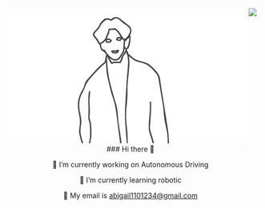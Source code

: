 <img align="right" src="https://github-readme-stats.vercel.app/api?username=ChenZjut&show_icons=true&icon_color=CE1D2D&text_color=718096&bg_color=ffffff&hide_title=true" />
<div align=center><img  src="https://github.com/CarryChang/CarryChang/blob/master/cai.gif"></dev>
### Hi there 👋

🔭 I’m currently working on Autonomous Driving

🌱 I’m currently learning robotic

💬 My email is abigail1101234@gmail.com

<!--
**ChenZjut/ChenZjut** is a ✨ _special_ ✨ repository because its `README.md` (this file) appears on your GitHub profile.

Here are some ideas to get you started:

- 🔭 I’m currently working on ...
- 🌱 I’m currently learning ...
- 👯 I’m looking to collaborate on ...
- 🤔 I’m looking for help with ...
- 💬 Ask me about ...
- 📫 How to reach me: ...
- 😄 Pronouns: ...
- ⚡ Fun fact: ...
-->
